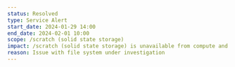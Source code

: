 ```yaml
---
status: Resolved
type: Service Alert
start_date: 2024-01-29 14:00
end_date: 2024-02-01 10:00
scope: /scratch (solid state storage) 
impact: /scratch (solid state storage) is unavailable from compute and login nodes
reason: Issue with file system under investigation
---
```

